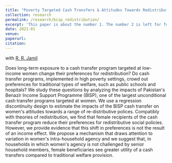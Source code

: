 ```yaml
---
title: "Poverty Targeted Cash Transfers & Attitudes Towards Redistribution"
collection: research
permalink: /research/bisp_redistribution/
excerpt: 'This paper is about the number 1. The number 2 is left for future work.'
date: 2021-01
venue: 
paperurl: 
citation: 
---
```

with [R. R. Jamil](https://rehanrjamil.com) 

Does long-term exposure to a cash transfer program targeted at low-income women change their preferences for redistribution? Do cash transfer programs, implemented in high poverty settings, crowd out preferences for traditional types of welfare, such as public schools and hospitals? We study these questions by analyzing the impacts of Pakistan's Benazir Income Support Programme (BISP), one of the largest unconditional cash transfer programs targeted at women. We use a regression discontinuity design to estimate the impacts of the BISP cash transfer on women's attitudes towards a range of re-distributive polices. Compatibly with theories of redistribution, we find that female recipients of the cash transfer program reduce their preferences for redistributive social policies. However, we provide evidence that this shift in preferences is not the result of an income effect. We propose a mechanism that draws attention to variation in women's intra-household agency and we suggest that, in households in which women's agency is not challenged by senior household members, female beneficiaries see greater utility of a cash transfers compared to traditional welfare provision.

